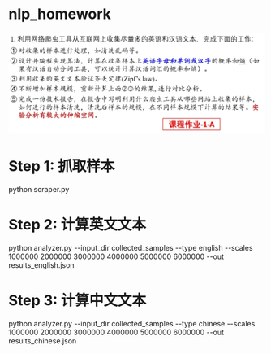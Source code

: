 # nlp_homework
![结果展示](task.png)

# Step 1: 抓取样本
python scraper.py

# Step 2: 计算英文文本
python analyzer.py --input_dir collected_samples --type english --scales 1000000 2000000 3000000 4000000 5000000 6000000 --out results_english.json

# Step 3: 计算中文文本
python analyzer.py --input_dir collected_samples --type chinese --scales 1000000 2000000 3000000 4000000 5000000 6000000 --out results_chinese.json

